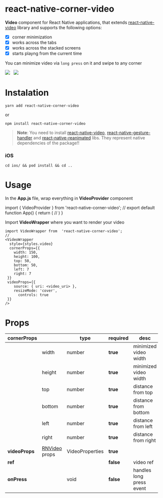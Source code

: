 # react-native-corner-video
**Video** component for React Native applications, that extends [react-native-video](https://github.com/react-native-video/react-native-video) library and supports the following options:

 - [x] corner minimization
 - [x] works across the tabs
 - [x] works across the stacked screens
 - [x] starts playng from the current time

You can minimize video via `long press` on it and swipe to any corner

<img src="https://media1.giphy.com/media/iL8ct1yWqcAYWxN6mO/giphy.gif" /> &nbsp;
<img src="https://media1.giphy.com/media/3DTnHEQv2r9x0TgpaK/giphy.gif" />

# Instalation

    yarn add react-native-corner-video
or

    npm install react-native-corner-video

> **Note**: 
> You need to install [react-native-video](https://github.com/react-native-video/react-native-video), [react-native-gesture-handler](https://docs.swmansion.com/react-native-gesture-handler/docs/#installation) and [react-native-reanimated](https://docs.swmansion.com/react-native-reanimated/docs) libs. They represent native dependencies of the package!!

### iOS

    cd ios/ && pod install && cd ..

# Usage
In the **App.js** file, wrap everything in **VideoProvider** component

  import { VideoProvider } from 'react-native-corner-video';
	//
	export default function App() {
	  return (
	    <VideoProvider>
		  //
	    </VideoProvider>
	  )
	}

Import **VideoWrapper**  where you want to render your video

    import VideoWrapper from  'react-native-corner-video';
    //
    <VideoWrapper
	  style={styles.video}
	  cornerProps={{
		width: 150,
		height: 100,
		top: 50,
		bottom: 50,
		left: 7
		right: 7
	 }}
	 videoProps={{
	    source: { uri: <video_uri> },
	    resizeMode: 'cover',
		  controls: true
	 }}
    />

# Props

|cornerProps||type|required|desc
|--|--|--|--|--|
|  |width|number|**true**|minimized video width|
|  |height|number|**true**|minimized video width|
||top|number|**true**|distance from top|
||bottom|number|**true**|distance from bottom|
||left|number|**true**|distance from left|
||right|number|**true**|distance from right|
|**videoProps**|[RNVideo](https://github.com/react-native-video/react-native-video#configurable-props) props|VideoProperties|**true**|
|**ref**|||**false**|video ref|
|**onPress**||void|**false**|handles long press event|
